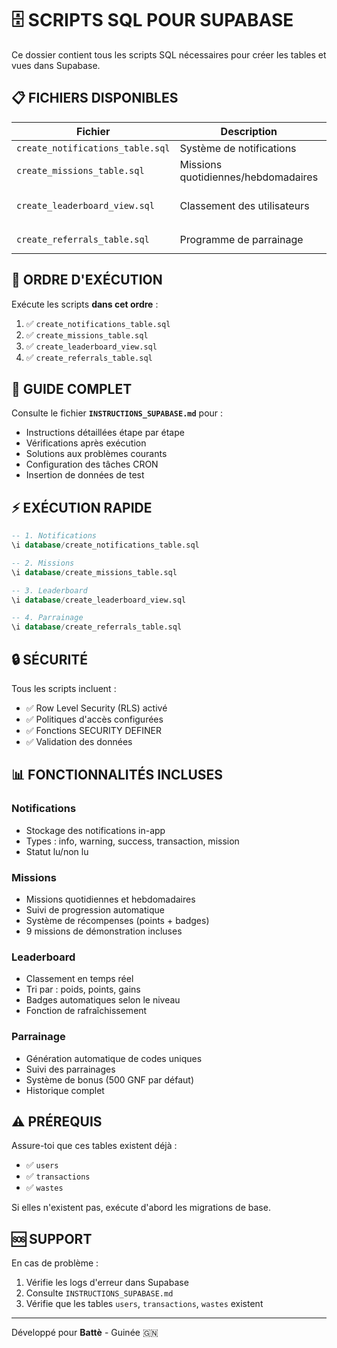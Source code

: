 # 🗄️ SCRIPTS SQL POUR SUPABASE

Ce dossier contient tous les scripts SQL nécessaires pour créer les tables et vues dans Supabase.

## 📋 FICHIERS DISPONIBLES

| Fichier | Description | Tables créées |
|---------|-------------|---------------|
| `create_notifications_table.sql` | Système de notifications | `notifications` |
| `create_missions_table.sql` | Missions quotidiennes/hebdomadaires | `missions`, `user_missions` |
| `create_leaderboard_view.sql` | Classement des utilisateurs | Vue `leaderboard` + 3 vues |
| `create_referrals_table.sql` | Programme de parrainage | `referral_codes`, `referrals` |

## 🚀 ORDRE D'EXÉCUTION

Exécute les scripts **dans cet ordre** :

1. ✅ `create_notifications_table.sql`
2. ✅ `create_missions_table.sql`
3. ✅ `create_leaderboard_view.sql`
4. ✅ `create_referrals_table.sql`

## 📖 GUIDE COMPLET

Consulte le fichier **`INSTRUCTIONS_SUPABASE.md`** pour :
- Instructions détaillées étape par étape
- Vérifications après exécution
- Solutions aux problèmes courants
- Configuration des tâches CRON
- Insertion de données de test

## ⚡ EXÉCUTION RAPIDE

```sql
-- 1. Notifications
\i database/create_notifications_table.sql

-- 2. Missions
\i database/create_missions_table.sql

-- 3. Leaderboard
\i database/create_leaderboard_view.sql

-- 4. Parrainage
\i database/create_referrals_table.sql
```

## 🔒 SÉCURITÉ

Tous les scripts incluent :
- ✅ Row Level Security (RLS) activé
- ✅ Politiques d'accès configurées
- ✅ Fonctions SECURITY DEFINER
- ✅ Validation des données

## 📊 FONCTIONNALITÉS INCLUSES

### **Notifications**
- Stockage des notifications in-app
- Types : info, warning, success, transaction, mission
- Statut lu/non lu

### **Missions**
- Missions quotidiennes et hebdomadaires
- Suivi de progression automatique
- Système de récompenses (points + badges)
- 9 missions de démonstration incluses

### **Leaderboard**
- Classement en temps réel
- Tri par : poids, points, gains
- Badges automatiques selon le niveau
- Fonction de rafraîchissement

### **Parrainage**
- Génération automatique de codes uniques
- Suivi des parrainages
- Système de bonus (500 GNF par défaut)
- Historique complet

## ⚠️ PRÉREQUIS

Assure-toi que ces tables existent déjà :
- ✅ `users`
- ✅ `transactions`
- ✅ `wastes`

Si elles n'existent pas, exécute d'abord les migrations de base.

## 🆘 SUPPORT

En cas de problème :
1. Vérifie les logs d'erreur dans Supabase
2. Consulte `INSTRUCTIONS_SUPABASE.md`
3. Vérifie que les tables `users`, `transactions`, `wastes` existent

---

Développé pour **Battè** - Guinée 🇬🇳

